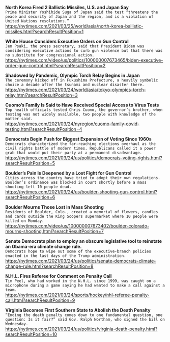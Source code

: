 **North Korea Fired 2 Ballistic Missiles, U.S. and Japan Say**\
`Prime Minister Yoshihide Suga of Japan said the test “threatens the peace and security of Japan and the region, and is a violation of United Nations resolutions.”`\
https://nytimes.com/2021/03/25/world/asia/north-korea-ballistic-missiles.html?searchResultPosition=1

**White House Considers Executive Orders on Gun Control**\
`Jen Psaki, the press secretary, said that President Biden was considering executive actions to curb gun violence but that there was no substitute for congressional action.`\
https://nytimes.com/video/us/politics/100000007673465/biden-executive-order-gun-control.html?searchResultPosition=2

**Shadowed by Pandemic, Olympic Torch Relay Begins in Japan**\
`The ceremony kicked off in Fukushima Prefecture, a heavily symbolic choice a decade after the tsunami and nuclear disaster there.`\
https://nytimes.com/2021/03/24/world/asia/tokyo-olympics-torch-relay.html?searchResultPosition=3

**Cuomo’s Family Is Said to Have Received Special Access to Virus Tests**\
`Top health officials tested Chris Cuomo, the governor’s brother, when testing was not widely available, two people with knowledge of the matter said.`\
https://nytimes.com/2021/03/24/nyregion/cuomo-family-covid-testing.html?searchResultPosition=4

**Democrats Begin Push for Biggest Expansion of Voting Since 1960s**\
`Democrats characterized the far-reaching elections overhaul as the civil rights battle of modern times. Republicans called it a power grab that would put their party at a permanent disadvantage.`\
https://nytimes.com/2021/03/24/us/politics/democrats-voting-rights.html?searchResultPosition=5

**Boulder’s Pain Is Deepened by a Lost Fight for Gun Control**\
`Cities across the country have tried to adopt their own regulations. Boulder’s ordinance was blocked in court shortly before a mass shooting left 10 people dead.`\
https://nytimes.com/2021/03/24/us/boulder-shooting-gun-control.html?searchResultPosition=6

**Boulder Mourns Those Lost in Mass Shooting**\
`Residents of Boulder, Colo., created a memorial of flowers, candles and cards outside the King Soopers supermarket where 10 people were killed on Monday.`\
https://nytimes.com/video/us/100000007673402/boulder-colorado-mourns-shooting.html?searchResultPosition=7

**Senate Democrats plan to employ an obscure legislative tool to reinstate an Obama-era climate change rule.**\
`Democrats hope to wipe out some of the executive-branch policies enacted in the last days of the Trump administration.`\
https://nytimes.com/2021/03/24/us/politics/senate-democrats-climate-change-rule.html?searchResultPosition=8

**N.H.L. Fires Referee for Comment on Penalty Call**\
`Tim Peel, who had worked in the N.H.L. since 1999, was caught on a microphone during a game saying he had wanted to make a call against a team.`\
https://nytimes.com/2021/03/24/sports/hockey/nhl-referee-penalty-call.html?searchResultPosition=9

**Virginia Becomes First Southern State to Abolish the Death Penalty**\
`“Ending the death penalty comes down to one fundamental question, one question: Is it fair?” said Gov. Ralph Northam, who signed the bill on Wednesday.`\
https://nytimes.com/2021/03/24/us/politics/virginia-death-penalty.html?searchResultPosition=10

